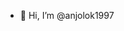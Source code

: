 - 👋 Hi, I’m @anjolok1997

<!---
anjolok1997/anjolok1997 is a ✨ special ✨ repository because its `README.md` (this file) appears on your GitHub profile.
You can click the Preview link to take a look at your changes.
--->
